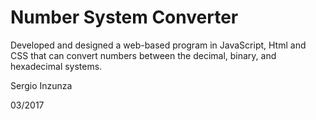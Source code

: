 # Number System Converter

Developed and designed a web-based program in JavaScript, Html and CSS that can convert numbers between the decimal, binary, and hexadecimal systems.

Sergio Inzunza

03/2017
